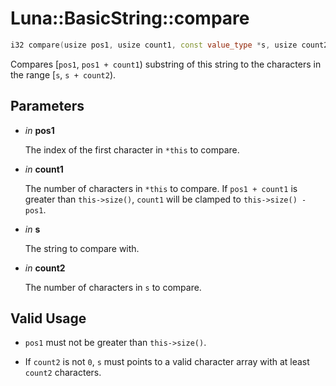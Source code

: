 # Luna::BasicString::compare

```c++
i32 compare(usize pos1, usize count1, const value_type *s, usize count2) const
```

Compares [`pos1`, `pos1 + count1`) substring of this string to the characters in the range [`s`, `s + count2`). 



## Parameters
* *in* **pos1**

    The index of the first character in `*this` to compare. 

* *in* **count1**

    The number of characters in `*this` to compare. If `pos1 + count1` is greater than `this->size()`, `count1` will be clamped to `this->size() - pos1`. 

* *in* **s**

    The string to compare with. 

* *in* **count2**

    The number of characters in `s` to compare. 

## Valid Usage
* `pos1` must not be greater than `this->size()`.

* If `count2` is not `0`, `s` must points to a valid character array with at least `count2` characters. 

